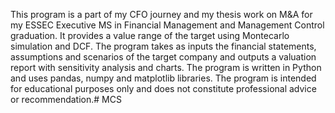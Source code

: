 This program is a part of my CFO journey and my thesis work on M&A for my ESSEC Executive MS in Financial Management and Management Control graduation. It provides a value range of the target using Montecarlo simulation and DCF. The program takes as inputs the financial statements, assumptions and scenarios of the target company and outputs a valuation report with sensitivity analysis and charts. The program is written in Python and uses pandas, numpy and matplotlib libraries. The program is intended for educational purposes only and does not constitute professional advice or recommendation.# MCS
